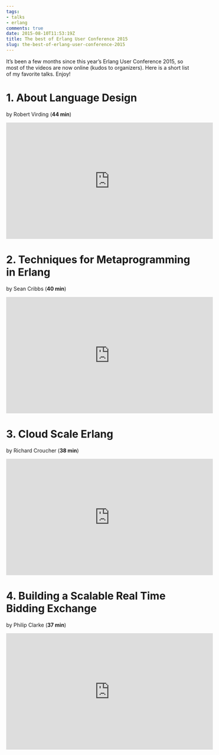```yaml
---
tags:
- talks
- erlang
comments: true
date: 2015-08-10T11:53:19Z
title: The best of Erlang User Conference 2015
slug: the-best-of-erlang-user-conference-2015
---
```


It’s been a few months since this year’s Erlang User Conference 2015, so most
of the videos are now online (kudos to organizers). Here is a short list of my
favorite talks. Enjoy!

<!--more-->

# 1. About Language Design

by Robert Virding (**44 min**)

<iframe width="560" height="315" src="https://www.youtube.com/embed/afLRmoSOnHA" frameborder="0" allowfullscreen></iframe>

# 2. Techniques for Metaprogramming in Erlang

by Sean Cribbs (**40 min**)

<iframe width="560" height="315" src="https://www.youtube.com/embed/8v4ZfJUTnLc" frameborder="0" allowfullscreen></iframe>

# 3. Cloud Scale Erlang

by Richard Croucher (**38 min**)

<iframe width="560" height="315" src="https://www.youtube.com/embed/te89NpsryTA" frameborder="0" allowfullscreen></iframe>

# 4. Building a Scalable Real Time Bidding Exchange

by Philip Clarke (**37 min**)

<iframe width="560" height="315" src="https://www.youtube.com/embed/4PDInGV7bNw" frameborder="0" allowfullscreen></iframe>
